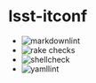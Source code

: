 lsst-itconf
===

* ![markdownlint](https://github.com/lsst-it/lsst-itconf/actions/workflows/markdownlint.yaml/badge.svg)
* ![rake checks](https://github.com/lsst-it/lsst-itconf/actions/workflows/rake_checks.yaml/badge.svg)
* ![shellcheck](https://github.com/lsst-it/lsst-itconf/actions/workflows/shellcheck.yaml/badge.svg)
* ![yamllint](https://github.com/lsst-it/lsst-itconf/actions/workflows/yamllint.yaml/badge.svg)
